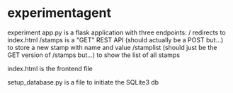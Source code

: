 # experimentagent
experiment
app.py is a flask application with three endpoints:
/ redirects to index.html
/stamps is a "GET" REST API (should actually be a POST but...) to store a new stamp with name and value
/stamplist (should just be the GET version of /stamps but...) to show the list of all stamps

index.html is the frontend file

setup_database.py is a file to initiate the SQLite3 db
